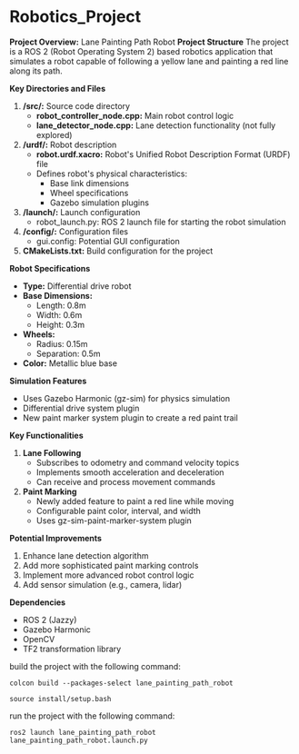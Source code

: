 # Robotics_Project

**Project Overview:** Lane Painting Path Robot
**Project Structure**
The project is a ROS 2 (Robot Operating System 2) based robotics application that simulates a robot capable of following a yellow lane and painting a red line along its path.

**Key Directories and Files**

1. **/src/:** Source code directory
   - **robot_controller_node.cpp:** Main robot control logic
   - **lane_detector_node.cpp:** Lane detection functionality (not fully explored)
2. **/urdf/:** Robot description
   - **robot.urdf.xacro:** Robot's Unified Robot Description Format (URDF) file
   - Defines robot's physical characteristics:
     - Base link dimensions
     - Wheel specifications
     - Gazebo simulation plugins
3. **/launch/:** Launch configuration
   - robot_launch.py: ROS 2 launch file for starting the robot simulation
4. **/config/:** Configuration files
   - gui.config: Potential GUI configuration
5. **CMakeLists.txt:** Build configuration for the project

**Robot Specifications**

- **Type:** Differential drive robot
- **Base Dimensions:**
  - Length: 0.8m
  - Width: 0.6m
  - Height: 0.3m
- **Wheels:**
  - Radius: 0.15m
  - Separation: 0.5m
- **Color:** Metallic blue base

**Simulation Features**

- Uses Gazebo Harmonic (gz-sim) for physics simulation
- Differential drive system plugin
- New paint marker system plugin to create a red paint trail

**Key Functionalities**

1. **Lane Following**
   - Subscribes to odometry and command velocity topics
   - Implements smooth acceleration and deceleration
   - Can receive and process movement commands
2. **Paint Marking**
   - Newly added feature to paint a red line while moving
   - Configurable paint color, interval, and width
   - Uses gz-sim-paint-marker-system plugin

**Potential Improvements**

1. Enhance lane detection algorithm
2. Add more sophisticated paint marking controls
3. Implement more advanced robot control logic
4. Add sensor simulation (e.g., camera, lidar)

**Dependencies**

- ROS 2 (Jazzy)
- Gazebo Harmonic
- OpenCV
- TF2 transformation library

build the project with the following command:

```
colcon build --packages-select lane_painting_path_robot

```

```
source install/setup.bash
```

run the project with the following command:

```
ros2 launch lane_painting_path_robot lane_painting_path_robot.launch.py
```
